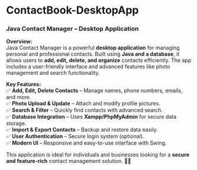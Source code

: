 # ContactBook-DesktopApp
### **Java Contact Manager – Desktop Application**  

**Overview:**  
Java Contact Manager is a powerful **desktop application** for managing personal and professional contacts. Built using **Java and a database**, it allows users to **add, edit, delete, and organize** contacts efficiently. The app includes a user-friendly interface and advanced features like photo management and search functionality.  

**Key Features:**  
✅ **Add, Edit, Delete Contacts** – Manage names, phone numbers, emails, and more.  
✅ **Photo Upload & Update** – Attach and modify profile pictures.  
✅ **Search & Filter** – Quickly find contacts with advanced search.  
✅ **Database Integration** – Uses **Xampp/PhpMyAdmin** for secure data storage.  
✅ **Import & Export Contacts** – Backup and restore data easily.  
✅ **User Authentication** – Secure login system (optional).  
✅ **Modern UI** – Responsive and easy-to-use interface with  Swing.  

This application is ideal for individuals and businesses looking for a **secure and feature-rich** contact management solution. 🚀📂  
